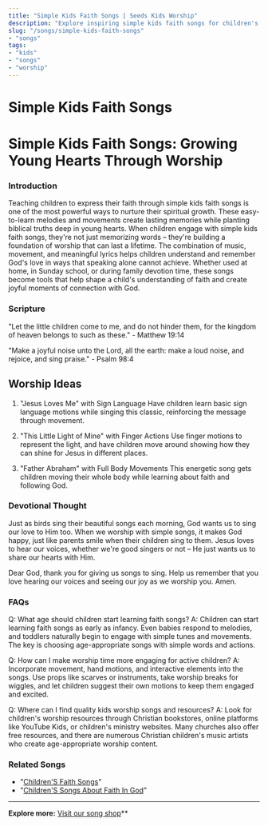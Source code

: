 ```yaml
---
title: "Simple Kids Faith Songs | Seeds Kids Worship"
description: "Explore inspiring simple kids faith songs for children's worship and faith development. Biblical music resources for families and ministry."
slug: "/songs/simple-kids-faith-songs"
- "songs"
tags:
- "kids"
- "songs"
- "worship"
---
```


# Simple Kids Faith Songs

# Simple Kids Faith Songs: Growing Young Hearts Through Worship

### Introduction
Teaching children to express their faith through simple kids faith songs is one of the most powerful ways to nurture their spiritual growth. These easy-to-learn melodies and movements create lasting memories while planting biblical truths deep in young hearts. When children engage with simple kids faith songs, they're not just memorizing words – they're building a foundation of worship that can last a lifetime. The combination of music, movement, and meaningful lyrics helps children understand and remember God's love in ways that speaking alone cannot achieve. Whether used at home, in Sunday school, or during family devotion time, these songs become tools that help shape a child's understanding of faith and create joyful moments of connection with God.

### Scripture
"Let the little children come to me, and do not hinder them, for the kingdom of heaven belongs to such as these." - Matthew 19:14

"Make a joyful noise unto the Lord, all the earth: make a loud noise, and rejoice, and sing praise." - Psalm 98:4

## Worship Ideas
1. "Jesus Loves Me" with Sign Language
Have children learn basic sign language motions while singing this classic, reinforcing the message through movement.

2. "This Little Light of Mine" with Finger Actions
Use finger motions to represent the light, and have children move around showing how they can shine for Jesus in different places.

3. "Father Abraham" with Full Body Movements
This energetic song gets children moving their whole body while learning about faith and following God.

### Devotional Thought
Just as birds sing their beautiful songs each morning, God wants us to sing our love to Him too. When we worship with simple songs, it makes God happy, just like parents smile when their children sing to them. Jesus loves to hear our voices, whether we're good singers or not – He just wants us to share our hearts with Him.

Dear God, thank you for giving us songs to sing. Help us remember that you love hearing our voices and seeing our joy as we worship you. Amen.

### FAQs
Q: What age should children start learning faith songs?
A: Children can start learning faith songs as early as infancy. Even babies respond to melodies, and toddlers naturally begin to engage with simple tunes and movements. The key is choosing age-appropriate songs with simple words and actions.

Q: How can I make worship time more engaging for active children?
A: Incorporate movement, hand motions, and interactive elements into the songs. Use props like scarves or instruments, take worship breaks for wiggles, and let children suggest their own motions to keep them engaged and excited.

Q: Where can I find quality kids worship songs and resources?
A: Look for children's worship resources through Christian bookstores, online platforms like YouTube Kids, or children's ministry websites. Many churches also offer free resources, and there are numerous Christian children's music artists who create age-appropriate worship content.

### Related Songs

- "[Children'S Faith Songs](/songs/children-s-faith-songs/)"
- "[Children'S Songs About Faith In God](/songs/children-s-songs-about-faith-in-god/)"

---

**Explore more:** [Visit our song shop](https://seedskidsworship.com/shop)**

<!-- Schema Markup -->
<script type="application/ld+json">
{
  "@context": "https://schema.org",
  "@type": "MusicRecording",
  "name": "Simple Kids Faith Songs",
  "byArtist": {
    "@type": "MusicGroup",
    "name": "Seeds Kids Worship"
  },
  "isFamilyFriendly": true,
  "url": "https://seedskidsworship.com/songs/simple-kids-faith-songs/"
}
</script>